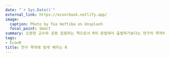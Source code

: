 ```yaml
---
date: "`r Sys.Date()`"
external_link: https://econrbook.netlify.app/
image:
  caption: Photo by Toa Heftiba on Unsplash
  focal_point: Smart
summary: 오동현 교수와 공동 집필하는 책으로서 R의 문법에서 출발하기보다는 연구의 목적에 맞는 프로그래밍을 통해 R을 배우는 데 목적을 두고 있다.
tags:
- EconR
title: 연구 목적에 맞게 배우는 R
---
```

